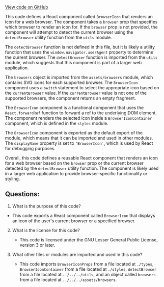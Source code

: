 [View code on GitHub](https://github.com/oxygenium-network/oxygenium-web3/packages/web3-react/src/components/Common/BrowserIcon/index.tsx)

This code defines a React component called `BrowserIcon` that renders an icon for a web browser. The component takes a `browser` prop that specifies which browser to render an icon for. If the `browser` prop is not provided, the component will attempt to detect the current browser using the `detectBrowser` utility function from the `utils` module.

The `detectBrowser` function is not defined in this file, but it is likely a utility function that uses the `window.navigator.userAgent` property to determine the current browser. The `detectBrowser` function is imported from the `utils` module, which suggests that this component is part of a larger web application.

The `browsers` object is imported from the `assets/browsers` module, which contains SVG icons for each supported browser. The `BrowserIcon` component uses a `switch` statement to select the appropriate icon based on the `currentBrowser` value. If the `currentBrowser` value is not one of the supported browsers, the component returns an empty fragment.

The `BrowserIcon` component is a functional component that uses the `React.forwardRef` function to forward a ref to the underlying DOM element. The component renders the selected icon inside a `BrowserIconContainer` component, which is defined in the `styles` module.

The `BrowserIcon` component is exported as the default export of the module, which means that it can be imported and used in other modules. The `displayName` property is set to `'BrowserIcon'`, which is used by React for debugging purposes.

Overall, this code defines a reusable React component that renders an icon for a web browser based on the `browser` prop or the current browser detected by the `detectBrowser` utility function. The component is likely used in a larger web application to provide browser-specific functionality or styling.
## Questions: 
 1. What is the purpose of this code?
   - This code exports a React component called `BrowserIcon` that displays an icon of the user's current browser or a specified browser.

2. What is the license for this code?
   - This code is licensed under the GNU Lesser General Public License, version 3 or later.

3. What other files or modules are imported and used in this code?
   - This code imports `BrowserIconProps` from a file located at `./types`, `BrowserIconContainer` from a file located at `./styles`, `detectBrowser` from a file located at `../../../utils`, and an object called `browsers` from a file located at `../../../assets/browsers`.